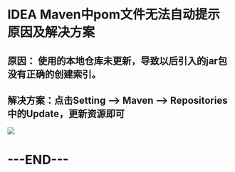 # IDEA Maven中pom文件无法自动提示原因及解决方案

## 原因： 使用的本地仓库未更新，导致以后引入的jar包没有正确的创建索引。

## 解决方案：点击Setting --> Maven --> Repositories中的Update，更新资源即可

![](https://i.loli.net/2019/11/02/a57oMwlpTi2XgsF.png)

# ---END---

